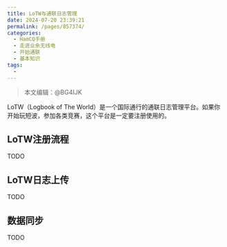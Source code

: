 ```yaml
---
title: LoTW与通联日志管理
date: 2024-07-20 23:39:21
permalink: /pages/857374/
categories:
  - HamCQ手册
  - 走进业余无线电
  - 开始通联
  - 基本知识
tags:
  - 
---
```

> 本文编辑：@BG4IJK

LoTW（Logbook of The World）是一个国际通行的通联日志管理平台。如果你开始玩短波，参加各类竞赛，这个平台是一定要注册使用的。

## LoTW注册流程

TODO

## LoTW日志上传

TODO

## 数据同步

TODO
